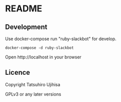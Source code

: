 # README

## Development

Use docker-compose run "ruby-slackbot" for develop.

```
docker-compose -d ruby-slackbot
```

Open http://localhost in your browser

## Licence

Copyright Tatsuhiro Ujihisa

GPLv3 or any later versions
